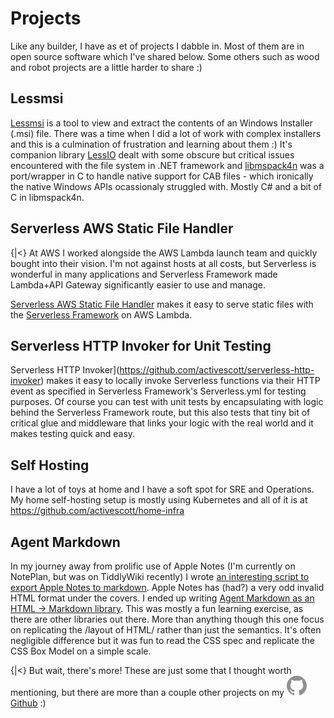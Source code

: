 # Projects

Like any builder, I have as et of projects I dabble in. Most of them are in open source software which I've shared below. Some others such as wood and robot projects are a little harder to share :)

## Lessmsi

[Lessmsi](https://lessmsi.activescott.com/) is a tool to view and extract the contents of an Windows Installer (.msi) file. There was a time when I did a lot of work with complex installers and this is a culmination of frustration and learning about them :) It's companion library [LessIO](https://github.com/activescott/LessIO) dealt with some obscure but critical issues encountered with the file system in .NET framework and [libmspack4n](https://github.com/activescott/libmspack4n) was a port/wrapper in C to handle native support for CAB files - which ironically the native Windows APIs ocassionaly struggled with. Mostly C# and a bit of C in libmspack4n.

## Serverless AWS Static File Handler

{|<} At AWS I worked alongside the AWS Lambda launch team and quickly bought into their vision. I'm not against hosts at all costs, but Serverless is wonderful in many applications and Serverless Framework made Lambda+API Gateway significantly easier to use and manage.

[Serverless AWS Static File Handler](https://github.com/activescott/serverless-aws-static-file-handler) makes it easy to serve static files with the [Serverless Framework](https://www.serverless.com/) on AWS Lambda.

## Serverless HTTP Invoker for Unit Testing

Serverless HTTP Invoker](https://github.com/activescott/serverless-http-invoker) makes it easy to locally invoke Serverless functions via their HTTP event as specified in Serverless Framework's Serverless.yml for testing purposes. Of course you can test with unit tests by encapsulating with logic behind the Serverless Framework route, but this also tests that tiny bit of critical glue and middleware that links your logic with the real world and it makes testing quick and easy.

## Self Hosting

I have a lot of toys at home and I have a soft spot for SRE and Operations. My home self-hosting setup is mostly using Kubernetes and all of it is at https://github.com/activescott/home-infra

## Agent Markdown

In my journey away from prolific use of Apple Notes (I'm currently on NotePlan, but was on TiddlyWiki recently) I wrote [an interesting script to export Apple Notes to markdown](https://github.com/activescott/apple-notes-export). Apple Notes has (had?) a very odd invalid HTML format under the covers. I ended up writing [Agent Markdown as an HTML -> Markdown library](https://github.com/activescott/agentmarkdown). This was mostly a fun learning exercise, as there are other libraries out there. More than anything though this one focus on replicating the /layout of HTML/ rather than just the semantics. It's often negligible difference but it was fun to read the CSS spec and replicate the CSS Box Model on a simple scale.

{|<} But wait, there's more! These are just some that I thought worth mentioning, but there are more than a couple other projects on my [![Github](/_images/github-gray.svg) Github](github.com/activescott) :)
